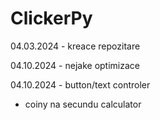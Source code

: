 # ClickerPy

04.03.2024 - kreace repozitare

04.10.2024 - nejake optimizace

04.10.2024 - button/text controler
  - coiny na secundu calculator
